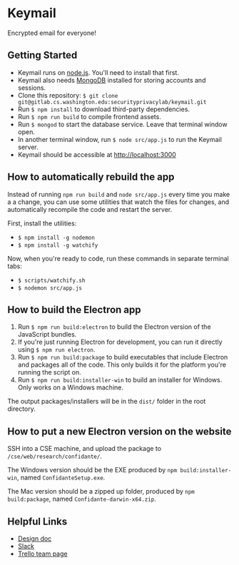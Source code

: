 # Keymail #
Encrypted email for everyone!

## Getting Started ##
- Keymail runs on [node.js](https://nodejs.org). You'll need to install that first.
- Keymail also needs [MongoDB](https://www.mongodb.org/) installed for storing accounts and sessions.
- Clone this repository: `$ git clone git@gitlab.cs.washington.edu:securityprivacylab/keymail.git`
- Run `$ npm install` to download third-party dependencies.
- Run `$ npm run build` to compile frontend assets.
- Run `$ mongod` to start the database service. Leave that terminal window open.
- In another terminal window, run `$ node src/app.js` to run the Keymail server.
- Keymail should be accessible at [http://localhost:3000](http://localhost:3000)

## How to automatically rebuild the app ##
Instead of running `npm run build` and `node src/app.js` every time you make a
a change, you can use some utilities that watch the files for changes, and
automatically recompile the code and restart the server.

First, install the utilities:
- `$ npm install -g nodemon`
- `$ npm install -g watchify`

Now, when you're ready to code, run these commands in separate terminal tabs:
- `$ scripts/watchify.sh`
- `$ nodemon src/app.js`

## How to build the Electron app ##
1. Run `$ npm run build:electron` to build the Electron version of the JavaScript bundles.
2. If you're just running Electron for development, you can run it directly using `$ npm run electron`.
3. Run `$ npm run build:package` to build executables that include Electron and packages all of the code. This only builds it for the platform you're running the script on.
4. Run `$ npm run build:installer-win` to build an installer for Windows. Only works on a Windows machine.

The output packages/installers will be in the `dist/` folder in the root directory.

## How to put a new Electron version on the website ##
SSH into a CSE machine, and upload the package to `/cse/web/research/confidante/`.

The Windows version should be the EXE produced by `npm build:installer-win`, 
named `ConfidanteSetup.exe`.

The Mac version should be a zipped up folder, produced by `npm build:package`,
named `Confidante-darwin-x64.zip`.

## Helpful Links ##
- [Design doc](https://docs.google.com/document/d/1RI3u0mPXgB4KFMkguWHM1jwJWKDkNSyGjohBZ2ScaVU/edit)
- [Slack](https://keymail-uw.slack.com/)
- [Trello team page](https://trello.com/keybasemail)